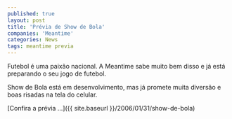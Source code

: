 ```yaml
---
published: true
layout: post
title: 'Prévia de Show de Bola'
companies: 'Meantime'
categories: News
tags: meantime previa
---
```

Futebol é uma paixão nacional. A Meantime sabe muito bem disso e já está preparando o seu jogo de futebol.

Show de Bola está em desenvolvimento, mas já promete muita diversão e boas risadas na tela do celular.

[Confira a prévia ...]({{ site.baseurl }}/2006/01/31/show-de-bola)